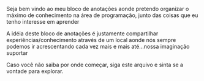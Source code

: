 Seja bem vindo ao meu bloco de anotações aonde pretendo organizar o máximo de conhecimento na área de programação, junto das coisas que eu tenho interesse em aprender

A idéia deste bloco de anotações é justamente compartilhar experiências/conhecimento através de um local aonde nós sempre podemos ir acrescentando cada vez mais e mais até...nossa imaginação suportar

Caso você não saiba por onde começar, siga este arquivo e sinta se a vontade para explorar.


